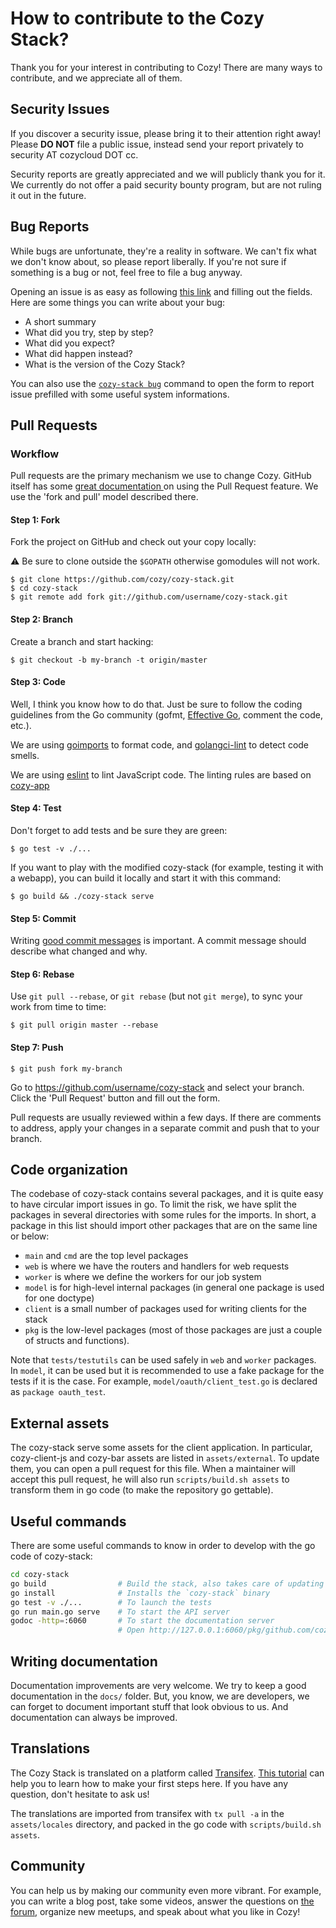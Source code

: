 # How to contribute to the Cozy Stack?

Thank you for your interest in contributing to Cozy! There are many ways to
contribute, and we appreciate all of them.

## Security Issues

If you discover a security issue, please bring it to their attention right away!
Please **DO NOT** file a public issue, instead send your report privately to
security AT cozycloud DOT cc.

Security reports are greatly appreciated and we will publicly thank you for it.
We currently do not offer a paid security bounty program, but are not ruling it
out in the future.

## Bug Reports

While bugs are unfortunate, they're a reality in software. We can't fix what we
don't know about, so please report liberally. If you're not sure if something is
a bug or not, feel free to file a bug anyway.

Opening an issue is as easy as following
[this link](https://github.com/cozy/cozy-stack/issues/new) and filling out the
fields. Here are some things you can write about your bug:

-   A short summary
-   What did you try, step by step?
-   What did you expect?
-   What did happen instead?
-   What is the version of the Cozy Stack?

You can also use the [`cozy-stack bug`](cli/cozy-stack_bug.md) command to open
the form to report issue prefilled with some useful system informations.

## Pull Requests

### Workflow

Pull requests are the primary mechanism we use to change Cozy. GitHub itself has
some
[great documentation ](https://help.github.com/categories/collaborating-with-issues-and-pull-requests/)
on using the Pull Request feature. We use the 'fork and pull' model described
there.

#### Step 1: Fork

Fork the project on GitHub and check out your copy locally:

⚠️ Be sure to clone outside the `$GOPATH` otherwise gomodules will not work.

```
$ git clone https://github.com/cozy/cozy-stack.git
$ cd cozy-stack
$ git remote add fork git://github.com/username/cozy-stack.git
```

#### Step 2: Branch

Create a branch and start hacking:

```
$ git checkout -b my-branch -t origin/master
```

#### Step 3: Code

Well, I think you know how to do that. Just be sure to follow the coding
guidelines from the Go community (gofmt,
[Effective Go](https://golang.org/doc/effective_go.html), comment the code,
etc.).

We are using [goimports](https://godoc.org/golang.org/x/tools/cmd/goimports) to
format code, and [golangci-lint](https://github.com/golangci/golangci-lint) to
detect code smells.

We are using [eslint](https://eslint.org/) to lint JavaScript code. The linting
rules are based on
[cozy-app](https://github.com/cozy/cozy-libs/tree/master/packages/eslint-config-cozy-app)

#### Step 4: Test

Don't forget to add tests and be sure they are green:

```
$ go test -v ./...
```

If you want to play with the modified cozy-stack (for example, testing it with a
webapp), you can build it locally and start it with this command:

```
$ go build && ./cozy-stack serve
```

#### Step 5: Commit

Writing
[good commit messages](http://tbaggery.com/2008/04/19/a-note-about-git-commit-messages.html)
is important. A commit message should describe what changed and why.

#### Step 6: Rebase

Use `git pull --rebase`, or `git rebase` (but not `git merge`), to sync your
work from time to time:

```
$ git pull origin master --rebase
```

#### Step 7: Push

```
$ git push fork my-branch
```

Go to https://github.com/username/cozy-stack and select your branch. Click the
'Pull Request' button and fill out the form.

Pull requests are usually reviewed within a few days. If there are comments to
address, apply your changes in a separate commit and push that to your branch.

## Code organization

The codebase of cozy-stack contains several packages, and it is quite easy to
have circular import issues in go. To limit the risk, we have split the
packages in several directories with some rules for the imports. In short,
a package in this list should import other packages that are on the same line
or below:

- `main` and `cmd` are the top level packages
- `web` is where we have the routers and handlers for web requests
- `worker` is where we define the workers for our job system
- `model` is for high-level internal packages (in general one package is used
  for one doctype)
- `client` is a small number of packages used for writing clients for the stack
- `pkg` is the low-level packages (most of those packages are just a couple of
  structs and functions).

Note that `tests/testutils` can be used safely in `web` and `worker` packages.
In `model`, it can be used but it is recommended to use a fake package for the
tests if it is the case. For example, `model/oauth/client_test.go` is declared
as `package oauth_test`.

## External assets

The cozy-stack serve some assets for the client application. In particular,
cozy-client-js and cozy-bar assets are listed in `assets/external`. To update
them, you can open a pull request for this file. When a maintainer will accept
this pull request, he will also run `scripts/build.sh assets` to transform them
in go code (to make the repository go gettable).

## Useful commands

There are some useful commands to know in order to develop with the go code of
cozy-stack:

```bash
cd cozy-stack
go build                # Build the stack, also takes care of updating dependencies through gomodules
go install              # Installs the `cozy-stack` binary
go test -v ./...        # To launch the tests
go run main.go serve    # To start the API server
godoc -http=:6060       # To start the documentation server
                        # Open http://127.0.0.1:6060/pkg/github.com/cozy/cozy-stack/
```

## Writing documentation

Documentation improvements are very welcome. We try to keep a good documentation
in the `docs/` folder. But, you know, we are developers, we can forget to
document important stuff that look obvious to us. And documentation can always
be improved.

## Translations

The Cozy Stack is translated on a platform called
[Transifex](https://www.transifex.com/cozy/).
[This tutorial](https://docs.transifex.com/getting-started-1/translators) can help
you to learn how to make your first steps here. If you have any question, don't
hesitate to ask us!

The translations are imported from transifex with `tx pull -a` in the
`assets/locales` directory, and packed in the go code with
`scripts/build.sh assets`.

## Community

You can help us by making our community even more vibrant. For example, you can
write a blog post, take some videos, answer the questions on
[the forum](https://forum.cozycloud.cc), organize new meetups, and speak about
what you like in Cozy!
